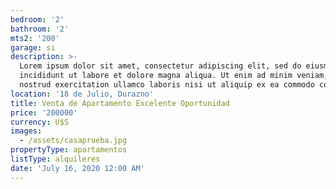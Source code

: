 ```yaml
---
bedroom: '2'
bathroom: '2'
mts2: '200'
garage: si
description: >-
  Lorem ipsum dolor sit amet, consectetur adipiscing elit, sed do eiusmod tempor
  incididunt ut labore et dolore magna aliqua. Ut enim ad minim veniam, quis
  nostrud exercitation ullamco laboris nisi ut aliquip ex ea commodo consequat.
location: '18 de Julio, Durazno'
title: Venta de Apartamento Excelente Oportunidad
price: '200000'
currency: U$S
images:
  - /assets/casaprueba.jpg
propertyType: apartamentos
listType: alquileres
date: 'July 16, 2020 12:00 AM'
---
```


